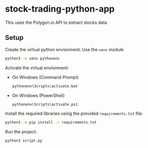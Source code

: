 # stock-trading-python-app

This uses the Polygon.io API to extract stocks data

## Setup

Create the virtual python envỉonment: Use the `venv` module

```bash
python3 -m venv pythonenv
```

Activate the virtual envỉonment: 

  - On Windows (Command Prompt)
    ```bash
    pythonenv\Scripts\activate.bat
    ```
  
  - On Windows (PowerShell)
    ```bash
    pythonenv\Scripts\activate.ps1
    ```

Install the required libraries using the provided `requirements.txt` file:

```bash
python3 -m pip install -r requirements.txt
```

Run the project:

```bash
python3 script.py
```

